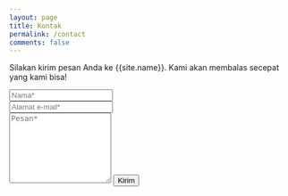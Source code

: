 ```yaml
---
layout: page
title: Kontak
permalink: /contact
comments: false
---
```


<form action="https://formspree.io/f/xqkgqbpd" method="POST">    
<p class="mb-4">Silakan kirim pesan Anda ke {{site.name}}. Kami akan membalas secepat yang kami bisa!</p>
<div class="form-group row">
<div class="col-md-6">
<input class="form-control" type="text" name="name" placeholder="Nama*" required>
</div>
<div class="col-md-6">
<input class="form-control" type="email" name="_replyto" placeholder="Alamat e-mail*" required>
</div>
</div>
<textarea rows="8" class="form-control mb-3" name="message" placeholder="Pesan*" required></textarea>    
<input class="btn btn-dark" type="submit" value="Kirim">
</form>
